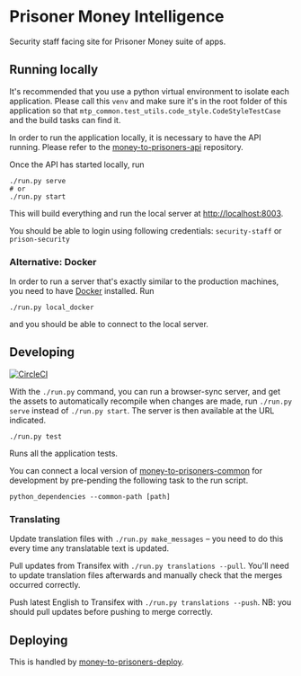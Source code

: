 # Prisoner Money Intelligence

Security staff facing site for Prisoner Money suite of apps.

## Running locally

It's recommended that you use a python virtual environment to isolate each application.
Please call this `venv` and make sure it's in the root folder of this application so that
`mtp_common.test_utils.code_style.CodeStyleTestCase` and the build tasks can find it.

In order to run the application locally, it is necessary to have the API running.
Please refer to the [money-to-prisoners-api](https://github.com/ministryofjustice/money-to-prisoners-api/) repository.

Once the API has started locally, run

```
./run.py serve
# or
./run.py start
```

This will build everything and run the local server at [http://localhost:8003](http://localhost:8003).

You should be able to login using following credentials: `security-staff` or `prison-security`

### Alternative: Docker

In order to run a server that's exactly similar to the production machines,
you need to have [Docker](https://www.docker.com/products/developer-tools) installed. Run

```
./run.py local_docker
```

and you should be able to connect to the local server.

## Developing

[![CircleCI](https://circleci.com/gh/ministryofjustice/money-to-prisoners-noms-ops.svg?style=svg)](https://circleci.com/gh/ministryofjustice/money-to-prisoners-noms-ops)

With the `./run.py` command, you can run a browser-sync server, and get the assets
to automatically recompile when changes are made, run `./run.py serve` instead of
`./run.py start`. The server is then available at the URL indicated.

```
./run.py test
```

Runs all the application tests.

You can connect a local version of [money-to-prisoners-common](https://github.com/ministryofjustice/money-to-prisoners-common/)
for development by pre-pending the following task to the run script.

```
python_dependencies --common-path [path]
```

### Translating

Update translation files with `./run.py make_messages` – you need to do this every time any translatable text is updated.

Pull updates from Transifex with `./run.py translations --pull`.
You'll need to update translation files afterwards and manually check that the merges occurred correctly.

Push latest English to Transifex with `./run.py translations --push`.
NB: you should pull updates before pushing to merge correctly.

## Deploying

This is handled by [money-to-prisoners-deploy](https://github.com/ministryofjustice/money-to-prisoners-deploy/).
